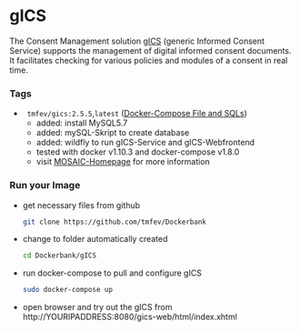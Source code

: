 # gICS #
The Consent Management solution [gICS](https://mosaic-greifswald.de/werkzeuge-und-vorlagen/einwilligungsmanagement-gics.html) (generic Informed Consent Service) supports the management of digital informed consent documents. It facilitates checking  for various policies and modules of a consent in real time. 

### Tags
* ` tmfev/gics:2.5.5`,`latest` ([Docker-Compose File and SQLs](https://github.com/tmfev/Dockerbank/tree/mosaic-hgw-patch-1/gICS/2.5.5))
  - added: install MySQL5.7
  - added: mySQL-Skript to create database
  - added: wildfly to run gICS-Service and gICS-Webfrontend
  - tested with docker v1.10.3 and docker-compose v1.8.0
  - visit [MOSAIC-Homepage](https://mosaic-greifswald.de/werkzeuge-und-vorlagen/einwilligungsmanagement-gics.html) for more information

### Run your Image
* get necessary files from github
  ```sh
  git clone https://github.com/tmfev/Dockerbank
  ```
* change to folder automatically created
  ```sh  
  cd Dockerbank/gICS
  ```
* run docker-compose to pull and configure gICS
  ```sh
  sudo docker-compose up
  ```
* open browser and try out the gICS from http://YOURIPADDRESS:8080/gics-web/html/index.xhtml
